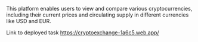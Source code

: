  This platform enables users to view and compare various cryptocurrencies, including their current prices and circulating supply in different currencies like USD and EUR.

 Link to deployed task https://cryptoexchange-1a6c5.web.app/